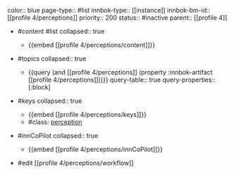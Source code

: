 color:: blue
page-type:: #list
innbok-type:: [[instance]]
innbok-bm-id:: [[profile 4/perceptions]]
priority:: 200
status:: #inactive
parent:: [[profile 4]]

- #content #list
  collapsed:: true
	- {{embed [[profile 4/perceptions/content]]}}
- #topics
   collapsed:: true
    - {{query (and [[profile 4/perceptions]] (property :innbok-artifact [[profile 4/perceptions]]))}}
      query-table:: true
      query-properties:: [:block]
- #keys
  collapsed:: true
	- {{embed [[profile 4/perceptions/keys]]}}
	- #class: [perception](https://go.innbok.com/#/page/innBoK%2Fclass%2Fperception)
- #innCoPilot
   collapsed:: true
	 - {{embed [[profile 4/perceptions/innCoPilot]]}}

- #edit [[profile 4/perceptions/workflow]]

